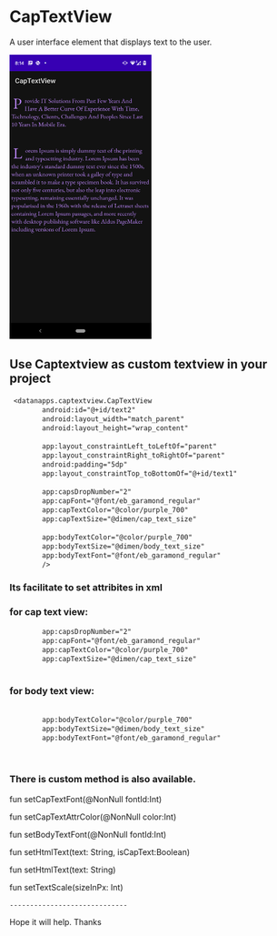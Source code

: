 # CapTextView
A user interface element that displays text to the user.


<img src="https://github.com/datanapps/CapTextView/blob/main/screen/screen1.png" height="500" width="250"> 


## Use Captextview as custom textview in your project 


```
 <datanapps.captextview.CapTextView
        android:id="@+id/text2"
        android:layout_width="match_parent"
        android:layout_height="wrap_content"

        app:layout_constraintLeft_toLeftOf="parent"
        app:layout_constraintRight_toRightOf="parent"
        android:padding="5dp"
        app:layout_constraintTop_toBottomOf="@+id/text1"
        
        app:capsDropNumber="2"
        app:capFont="@font/eb_garamond_regular"
        app:capTextColor="@color/purple_700"
        app:capTextSize="@dimen/cap_text_size"

        app:bodyTextColor="@color/purple_700"
        app:bodyTextSize="@dimen/body_text_size"
        app:bodyTextFont="@font/eb_garamond_regular"
        />

```

### Its facilitate to set attribites in xml 
### for cap text view:

```
        app:capsDropNumber="2"
        app:capFont="@font/eb_garamond_regular"
        app:capTextColor="@color/purple_700"
        app:capTextSize="@dimen/cap_text_size"
   
```

### for body text view:

```
   
        app:bodyTextColor="@color/purple_700"
        app:bodyTextSize="@dimen/body_text_size"
        app:bodyTextFont="@font/eb_garamond_regular"
        
        
```


### There is custom method is also available.
  
  
   fun setCapTextFont(@NonNull fontId:Int)
   
   fun setCapTextAttrColor(@NonNull color:Int)
   
   fun setBodyTextFont(@NonNull fontId:Int)
   
   fun setHtmlText(text: String, isCapText:Boolean)
   
   fun setHtmlText(text: String)
   
   fun setTextScale(sizeInPx: Int)
   
   
    -----------------------------
    
Hope it will help. Thanks
